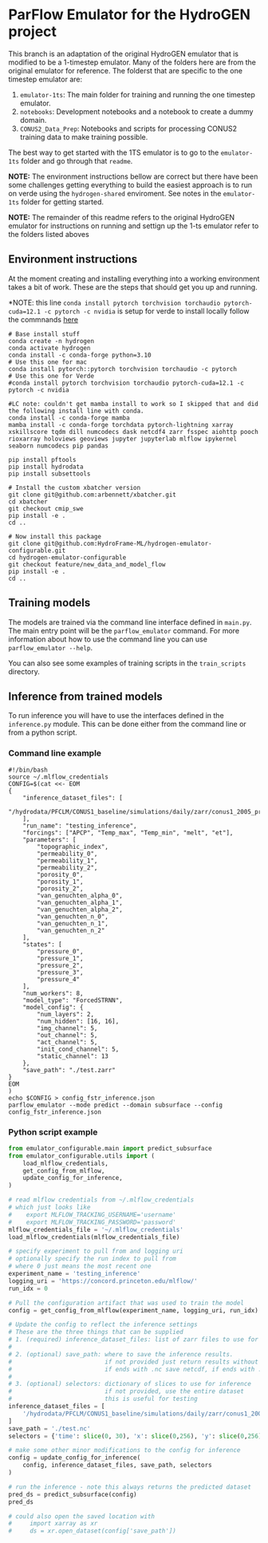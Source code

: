 # ParFlow Emulator for the HydroGEN project

This branch is an adaptation of the original HydroGEN emulator that is modified to be a 1-timestep emulator. Many of the folders here are from the original emulator for reference. The folderst that are specific to the one timestep emulator are: 

1. `emulator-1ts`: The main folder for training and running the one timestep emulator.
2. `notebooks`: Development notebooks and a notebook to create a dummy domain.
3. `CONUS2_Data_Prep`: Notebooks and scripts for processing CONUS2 training data to make training possible.

The best way to get started with the 1TS emulator is to go to the `emulator-1ts` folder and go through that `readme`.  

**NOTE:** The environment instructions bellow are correct but there have been some challenges getting everything to build the easiest approach is to run on verde using the `hydrogen-shared` enviroment. See notes in the `emulator-1ts` folder for getting started. 

**NOTE:** The remainder of this readme refers to the original HydroGEN emulator for instructions on running and settign up the 1-ts emulator refer to the folders listed aboves

## Environment instructions
At the moment creating and installing everything into a working environment takes a bit of work. These are the steps that should get you up and running. 

*NOTE:  this line `conda install pytorch torchvision torchaudio pytorch-cuda=12.1 -c pytorch -c nvidia` is setup for verde to install locally follow the commnands [here](https://pytorch.org/get-started/locally/) 

```
# Base install stuff
conda create -n hydrogen
conda activate hydrogen
conda install -c conda-forge python=3.10
# Use this one for mac
conda install pytorch::pytorch torchvision torchaudio -c pytorch
# Use this one for Verde
#conda install pytorch torchvision torchaudio pytorch-cuda=12.1 -c pytorch -c nvidia

#LC note: couldn't get mamba install to work so I skipped that and did the following install line with conda. 
conda install -c conda-forge mamba
mamba install -c conda-forge torchdata pytorch-lightning xarray  xskillscore tqdm dill numcodecs dask netcdf4 zarr fsspec aiohttp pooch rioxarray holoviews geoviews jupyter jupyterlab mlflow ipykernel seaborn numcodecs pip pandas

pip install pftools
pip install hydrodata
pip install subsettools

# Install the custom xbatcher version
git clone git@github.com:arbennett/xbatcher.git
cd xbatcher
git checkout cmip_swe
pip install -e .
cd ..

# Now install this package
git clone git@github.com:HydroFrame-ML/hydrogen-emulator-configurable.git
cd hydrogen-emulator-configurable
git checkout feature/new_data_and_model_flow
pip install -e .
cd ..
```

## Training models
The models are trained via the command line interface defined in `main.py`. The main entry point will be the `parflow_emulator` command. For more information about how to use the command line you can use `parflow_emulator --help`. 

You can also see some examples of training scripts in the `train_scripts` directory. 

## Inference from trained models
To run inference you will have to use the interfaces defined in the `inference.py` module.
This can be done either from the command line or from a python script. 

### Command line example
```
#!/bin/bash
source ~/.mlflow_credentials
CONFIG=$(cat <<- EOM
{
    "inference_dataset_files": [
        "/hydrodata/PFCLM/CONUS1_baseline/simulations/daily/zarr/conus1_2005_preprocessed.zarr"
    ],
    "run_name": "testing_inference",
    "forcings": ["APCP", "Temp_max", "Temp_min", "melt", "et"],
    "parameters": [
        "topographic_index",
        "permeability_0",
        "permeability_1",
        "permeability_2",
        "porosity_0",
        "porosity_1",
        "porosity_2",
        "van_genuchten_alpha_0",
        "van_genuchten_alpha_1",
        "van_genuchten_alpha_2",
        "van_genuchten_n_0",
        "van_genuchten_n_1",
        "van_genuchten_n_2"
    ],
    "states": [
        "pressure_0",
        "pressure_1",
        "pressure_2",
        "pressure_3",
        "pressure_4"
    ],
    "num_workers": 8,
    "model_type": "ForcedSTRNN",
    "model_config": {
        "num_layers": 2,
        "num_hidden": [16, 16],
        "img_channel": 5,
        "out_channel": 5,
        "act_channel": 5,
        "init_cond_channel": 5,
        "static_channel": 13
    },
    "save_path": "./test.zarr"
}
EOM
)
echo $CONFIG > config_fstr_inference.json
parflow_emulator --mode predict --domain subsurface --config config_fstr_inference.json
```

### Python script example
```python
from emulator_configurable.main import predict_subsurface
from emulator_configurable.utils import (
    load_mlflow_credentials,
    get_config_from_mlflow,
    update_config_for_inference,
)

# read mlflow credentials from ~/.mlflow_credentials
# which just looks like
#    export MLFLOW_TRACKING_USERNAME='username'
#    export MLFLOW_TRACKING_PASSWORD='password'
mlflow_credentials_file = '~/.mlflow_credentials'
load_mlflow_credentials(mlflow_credentials_file)

# specify experiment to pull from and logging uri
# optionally specify the run index to pull from
# where 0 just means the most recent one
experiment_name = 'testing_inference'
logging_uri = 'https://concord.princeton.edu/mlflow/'
run_idx = 0

# Pull the configuration artifact that was used to train the model
config = get_config_from_mlflow(experiment_name, logging_uri, run_idx)

# Update the config to reflect the inference settings
# These are the three things that can be supplied
# 1. (required) inference_dataset_files: list of zarr files to use for inference
#
# 2. (optional) save_path: where to save the inference results. 
#                          if not provided just return results without saving
#                          if ends with .nc save netcdf, if ends with .zarr save zarr
# 
# 3. (optional) selectors: dictionary of slices to use for inference
#                          if not provided, use the entire dataset
#                          this is useful for testing
inference_dataset_files = [
    '/hydrodata/PFCLM/CONUS1_baseline/simulations/daily/zarr/conus1_2005_preprocessed.zarr'
]
save_path = './test.nc'
selectors = {'time': slice(0, 30), 'x': slice(0,256), 'y': slice(0,256)}

# make some other minor modifications to the config for inference
config = update_config_for_inference(
    config, inference_dataset_files, save_path, selectors
)

# run the inference - note this always returns the predicted dataset
pred_ds = predict_subsurface(config)
pred_ds

# could also open the saved location with
#     import xarray as xr
#     ds = xr.open_dataset(config['save_path'])
```
